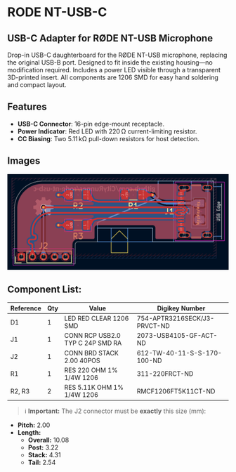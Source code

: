 # RODE NT-USB-C

## USB-C Adapter for RØDE NT-USB Microphone

Drop-in USB-C daughterboard for the RØDE NT-USB microphone, replacing the original USB-B port.
Designed to fit inside the existing housing—no modification required.
Includes a power LED visible through a transparent 3D-printed insert.
All components are 1206 SMD for easy hand soldering and compact layout.

## Features

- **USB-C Connector**: 16-pin edge-mount receptacle.
- **Power Indicator**: Red LED with 220 Ω current-limiting resistor.
- **CC Biasing**: Two 5.11 kΩ pull-down resistors for host detection.

## Images

![screenshot](https://raw.githubusercontent.com/CityRunner/rode-nt-usb-c/refs/heads/main/misc/pcb.png?raw=true)

## Component List:

| Reference | Qty | Value                            | Digikey Number               |
|-----------|-----|----------------------------------|------------------------------|
| D1        | 1   | LED RED CLEAR 1206 SMD           | 754-APTR3216SECK/J3-PRVCT-ND |
| J1        | 1   | CONN RCP USB2.0 TYP C 24P SMD RA | 2073-USB4105-GF-ACT-ND       |
| J2        | 1   | CONN BRD STACK 2.00 40POS        | 612-TW-40-11-S-S-170-100-ND  |
| R1        | 1   | RES 220 OHM 1% 1/4W 1206         | 311-220FRCT-ND               |
| R2, R3    | 2   | RES 5.11K OHM 1% 1/4W 1206       | RMCF1206FT5K11CT-ND          |

> ℹ️ **Important:** The J2 connector must be **exactly** this size (mm):

- **Pitch:** 2.00
- **Length:**
  - **Overall:** 10.08
  - **Post:** 3.22
  - **Stack:** 4.31
  - **Tail:** 2.54
